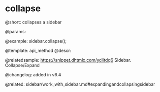 collapse
=============

@short: collapses a sidebar


@params:




@example:
sidebar.collapse();


@template: api_method
@descr:

@relatedsample: https://snippet.dhtmlx.com/ydlltdq6	Sidebar. Collapse/Expand



@changelog: added in v6.4


@related: sidebar/work_with_sidebar.md#expandingandcollapsingsidebar